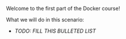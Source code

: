 Welcome to the first part of the Docker course!

What we will do in this scenario:
- *TODO: FILL THIS BULLETED LIST*